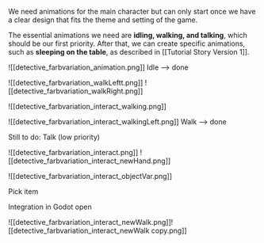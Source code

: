 We need animations for the main character but can only start once we have a clear design that fits the theme and setting of the game.

The essential animations we need are **idling, walking, and talking**, which should be our first priority. After that, we can create specific animations, such as **sleeping on the table**, as described in [[Tutorial Story Version 1]].

![[detective_farbvariation_animation.png]]
Idle --> done

![[detective_farbvariation_walkLeftt.png]]
![[detective_farbvariation_walkRight.png]]


![[detective_farbvariation_interact_walking.png]]

![[detective_farbvariation_interact_walkingLeft.png]]
Walk --> done

Still to do:
Talk (low priority)


![[detective_farbvariation_interact.png]]
![[detective_farbvariation_interact_newHand.png]]

![[detective_farbvariation_interact_objectVar.png]]

Pick item


Integration in Godot open



![[detective_farbvariation_interact_newWalk.png]]![[detective_farbvariation_interact_newWalk copy.png]]